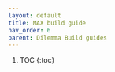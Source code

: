 ```yaml
---
layout: default
title: MAX build guide
nav_order: 6
parent: Dilemma Build guides
---
```


1. TOC
{:toc}

